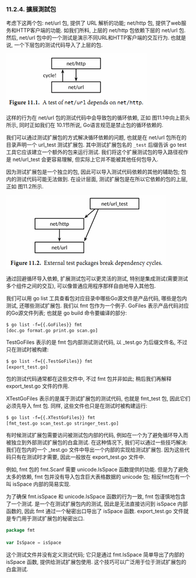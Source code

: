 ### 11.2.4. 擴展測試包

考虑下这两个包: net/url 包, 提供了 URL 解析的功能; net/http 包, 提供了web服务和HTTP客户端的功能. 如我们所料, 上层的 net/http 包依赖下层的 net/url 包. 然后, net/url 包中的一个测试是演示不同URL和HTTP客户端的交互行为. 也就是说, 一个下层包的测试代码导入了上层的包.

![](../images/ch11-01.png)

这样的行为在 net/url 包的测试代码中会导致包的循环依赖, 正如 图11.1中向上箭头所示, 同时正如我们在 10.1节所说, Go语言规范是禁止包的循环依赖的.

我们可以通过测试扩展包的方式解决循环依赖的问题, 也就是在 net/url 包所在的目录声明一个 url_test 测试扩展包. 其中测试扩展包名的 `_test` 后缀告诉 go test 工具它应该建立一个额外的包来运行测试. 我们将这个扩展测试包的导入路径视作是 net/url_test 会更容易理解, 但实际上它并不能被其他任何包导入.

因为测试扩展包是一个独立的包, 因此可以导入测试代码依赖的其他的辅助包; 包内的测试代码可能无法做到. 在设计层面, 测试扩展包是在所以它依赖的包的上层, 正如 图11.2所示.

![](../images/ch11-02.png)

通过回避循环导入依赖, 扩展测试包可以更灵活的测试, 特别是集成测试(需要测试多个组件之间的交互), 可以像普通应用程序那样自由地导入其他包.

我们可以用 go list 工具查看包对应目录中哪些Go源文件是产品代码, 哪些是包内测试, 还哪些测试扩展包. 我们以 fmt 包作为一个例子. GoFiles 表示产品代码对应的Go源文件列表; 也就是 go build 命令要编译的部分:

```
$ go list -f={{.GoFiles}} fmt
[doc.go format.go print.go scan.go]
```

TestGoFiles 表示的是 fmt 包内部测试测试代码, 以 _test.go 为后缀文件名, 不过只在测试时被构建:

```
$ go list -f={{.TestGoFiles}} fmt
[export_test.go]
```

包的测试代码通常都在这些文件中, 不过 fmt 包并非如此; 稍后我们再解释 export_test.go 文件的作用.

XTestGoFiles 表示的是属于测试扩展包的测试代码, 也就是 fmt_test 包, 因此它们必须先导入 fmt 包. 同样, 这些文件也只是在测试时被构建运行:

```
$ go list -f={{.XTestGoFiles}} fmt
[fmt_test.go scan_test.go stringer_test.go]
```

有时候测试扩展包需要访问被测试包内部的代码, 例如在一个为了避免循环导入而被独立到外部测试扩展包的白盒测试. 在这种情况下, 我们可以通过一些技巧解决: 我们在包内的一个 _test.go 文件中导出一个内部的实现给测试扩展包. 因为这些代码只有在测试时才需要, 因此一般放在 export_test.go 文件中.

例如, fmt 包的 fmt.Scanf 需要 unicode.IsSpace 函数提供的功能. 但是为了避免太多的依赖, fmt 包并没有导入包含巨大表格数据的 unicode 包; 相反fmt包有一个叫 isSpace 内部的简易实现.

为了确保 fmt.isSpace 和 unicode.IsSpace 函数的行为一致, fmt 包谨慎地包含了一个测试. 是一个在测试扩展包内的测试, 因此是无法直接访问到 isSpace 内部函数的, 因此 fmt 通过一个秘密出口导出了 isSpace 函数. export_test.go 文件就是专门用于测试扩展包的秘密出口.

```Go
package fmt

var IsSpace = isSpace
```

这个测试文件并没有定义测试代码; 它只是通过 fmt.IsSpace 简单导出了内部的 isSpace 函数, 提供给测试扩展包使用. 这个技巧可以广泛用于位于测试扩展包的白盒测试.


